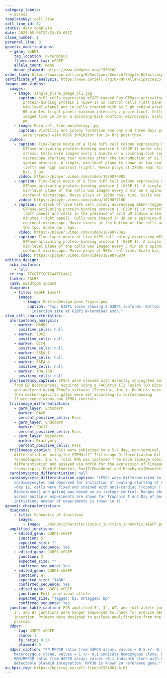 ```yaml
---
category_labels:
  - Stress
templateKey: cell-line
cell_line_id: 82
status: data complete
date: 2025-05-06T22:23:18.691Z
clone_number: 1
parental_line: 0
genetic_modifications:
  - gene: G3BP1
    tag_location: N-terminus
    fluorescent_tag: mEGFP
    allele_count: mono
    donor_plasmid: https://www.addgene.org/193920/
order_link: https://www.coriell.org/0/Sections/Search/Sample_Detail.aspx?Ref=AICS-0082-001&PgId=166
certificate_of_analysis: https://www.coriell.org/0/PDF/Allen/ipsc/AICS-0082-001_CofA.pdf
images_and_videos:
  images:
    - image: single_plane_image_cl1.jpg
      caption: hiPS cells expressing mEGFP-tagged Ras GTPase-activating
        protein-binding protein 1 (G3BP-1) in control cells (left panel; single
        mid-level plane) and in cells treated with 62.5 μM sodium arsenite for
        60 minutes (right panel; maximum intensity z-projection). Cells were
        imaged live in 3D on a spinning-disk confocal microscope. Scale bar, 5
        μm.
    - image: Main_cell_line_morphology.jpg
      caption: Viability and colony formation one day and three days post-thaw. Cells
        were treated with ROCK inhibitor for 24 hrs post-thaw.
  videos:
    - caption: Time-lapse movie of a live hiPS cell colony expressing mEGFP-tagged Ras
        GTPase-activating protein-binding protein 1 (G3BP-1) under oxidative
        stress. Cells were imaged every 1 minute on a spinning-disk confocal
        microscope starting four minutes after the introduction of 62.5 µM
        sodium arsenite. A single, mid-level plane is shown at low contrast
        (left) and high contrast (right). Movie plays at 2700x real time. Scale
        bar, 5 µm.
      video: https://player.vimeo.com/video/1079876982
    - caption: Time-lapse movie of a live hiPS cell colony expressing mEGFP-tagged Ras
        GTPase-activating protein-binding protein 1 (G3BP-1). A single,
        mid-level plane of the cells was imaged every 3 min on a spinning-disk
        confocal microscope. Movie plays at 1800x real time. Scale bar, 20 µm.
      video: https://player.vimeo.com/video/1079877106
    - caption: Z-stack of live hiPS cell colony expressing mEGFP-tagged Ras
        GTPase-activating protein-binding protein 1 (G3BP-1) in control cells
        (left panel) and cells in the presence of 62.5 µM sodium arsenite for 60
        minutes (right panel). Cells were imaged in 3D on a spinning-disk
        confocal microscope. Movie starts at the bottom of the cells and ends at
        the top. Scale bar, 5µm.
      video: https://player.vimeo.com/video/1079877062
    - caption: Time-lapse movie of live hiPS cell colony expressing mEGFP-tagged Ras
        GTPase-activating protein-binding protein 1 (G3BP-1). A single,
        mid-level plane of the cells was imaged every 3 min on a spinning-disk
        confocal microscope. Movie plays at 900x real time. Scale bar, 5 µm.
      video: https://player.vimeo.com/video/1079876934
editing_design:
  ncbi_isoforms:
    - null
  cr_rna: TTGCTTTGGTCAATTCAACC
  linker: SGLRS
  cas9: Wildtype spCas9
  diagrams:
    - title: mEGFP Insert
      images:
        - image: EditingDesign_gene_figure.png
          caption: "Top: G3BP1 locus showing 2 G3BP1 isoforms; Bottom: Zoom in on mEGFP
            insertion site at G3BP1 N-terminal exon."
stem_cell_characteristics:
  pluripotency_analysis:
    - marker: NANOG
      positive_cells: null
    - marker: SOX2
      positive_cells: null
    - marker: OCT4
      positive_cells: null
    - marker: SSEA-1
      positive_cells: null
    - marker: SSEA-4
      positive_cells: null
    - marker: TRA-160
      positive_cells: null
  pluripotency_caption: iPSCs were stained with directly conjugated antibodies
    from BD Biosciences, acquired using a FACSAria III Fusion (BD Biosciences),
    and analyzed using FlowJo software (Treestar, Inc.). Doublets were excluded,
    then marker-specific gates were set according to corresponding
    fluorescence-minus-one (FMO) controls.
  trilineage_differentiation:
    - germ_layer: Ectoderm
      marker: PAX6
      percent_positive_cells: Pass
    - germ_layer: Endoderm
      marker: SOX17
      percent_positive_cells: Pass
    - germ_layer: Mesoderm
      marker: Brachyury
      percent_positive_cells: Pass
  trilineage_caption: iPSCs were subjected to a 5-7 day, non-terminal, directed
    differentiation using the STEMdiff™ Trilineage Differentiation Kit (STEMCELL
    Technologies, Inc.). Total RNA was isolated from each lineage specific
    differentiation and assayed via ddPCR for the expression of lineage specific
    transcripts; Pax6(Ectoderm), Sox17(Endoderm) and Brachyury(Mesoderm).
  cardiomyocyte_differentiation: null
  cardiomyocyte_differentiation_caption: "iPSCs were differentiated to
    cardiomyocytes and observed for initiation of beating starting at day 6. At
    ~day 12, cells were fixed and stained with anti-cardiac Troponin T (BD
    Biosciences) and gating was based on an isotype control. Ranges observed
    across multiple experiments are shown for Troponin T and Day of beating
    initiation; number of experiments is shown in (). "
genomic_characterization:
  diagrams:
    - title: Schematic of Junctions
      images:
        - image: ../GenomicCharacterization_junction_schematic_mEGFP.png
  amplified_junctions:
    - edited_gene: G3BP1-mEGFP
      junction: 5'
      expected_size: ""
      confirmed_sequence: Yes
    - edited_gene: G3BP1-mEGFP
      junction: 3'
      expected_size: ""
      confirmed_sequence: Yes
    - edited_gene: G3BP1-mEGFP
      junction: WT
      expected_size: "1408"
      confirmed_sequence: Yes
    - edited_gene: G3BP1-mEGFP
      junction: Full junctional allele
      expected_size: "Tagged: bp; Untagged: bp"
      confirmed_sequence: Yes
  junction_table_caption: PCR amplified 5', 3', WT, and full allele junctions. 5',
    3', and WT junctions were Sanger sequenced to check for precise mEGFP
    insertion. Primers were designed to exclude amplification from the donor
    plasmid.
  ddpcr:
    - tag: G3BP1-mEGFP
      clone: 1
      fp_ratio: 0.54
      plasmid: 0
  ddpcr_caption: "FP:RPP30 ratio from ddPCR assay; values = 0.5 +/- 0.1 indicate
    heterozygous clone, values = 1 +/- 0.1 indicate homozygous clone. Plasmid:
    KAN/RPP30 ratio from ddPCR assay; values <0.1 indicate clone with no
    detectable plasmid integration. RPP30 is known 2n reference gene."
eu_hpsc_reg: https://hpscreg.eu/cell-line/UCSFi001-A-63
---
```

